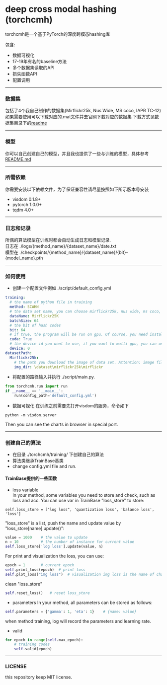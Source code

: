 # deep cross modal hashing (torchcmh)

torchcmh是一个基于PyTorch的深度跨模态hashing库

包含:
- 数据可视化
- 17-19年有名的baseline方法
- 多个数据集读取的API
- 损失函数API
- 配置调用
-----
### 数据集

包括了4个我自己制作的数据集(Mirflickr25k, Nus Wide, MS coco, IAPR TC-12)
如果需要使用可以下载对应的.mat文件并去官网下载对应的数据集
下载方式见数据集目录下的[readme](./torchcmh/dataset/README.md)

-------
### 模型

你可以自己创建自己的模型，并且我也提供了一些与训练的模型，具体参考[README.md](./torchcmh/models/README.md)

---
### 所需依赖 
你需要安装以下依赖文件，为了保证兼容性请尽量按照如下所示版本号安装
- visdom 0.1.8+
- pytorch 1.0.0+
- tqdm 4.0+
----
### 日志和记录

所偶的算法模型在训练时都会自动生成日志和模型记录. \
日志在 ./logs/\{method_name\}/\{dataset_name\}/date.txt \
模型在 ./checkpoints/\{method_name\}/\{dataset_name\}/\{bit\}-\{model_name\}.pth

----
### 如何使用
- 创建一个配置文件例如  ./script/default_config.yml
```yaml
training:
  # the name of python file in training
  method: SCAHN
  # the data set name, you can choose mirflickr25k, nus wide, ms coco, iapr tc-12
  dataName: Mirflickr25K
  batchSize: 64
  # the bit of hash codes
  bit: 64
  # if true, the program will be run on gpu. Of course, you need install 'cuda' and 'cudnn' better.
  cuda: True
  # the device id you want to use, if you want to multi gpu, you can use [id1, id2]
  device: 0
datasetPath:
  Mirflickr25k:
    # the path you download the image of data set. Attention: image files, not mat file.
    img_dir: \dataset\mirflickr25k\mirflickr

```
- 将配置的路径输入并执行 ./script/main.py.
```python
from torchcmh.run import run
if __name__ == '__main__':
    run(config_path='default_config.yml')
```
- 数据可视化
在训练之前需要先打开visdom的服务，命令如下
```shell script
python -m visdom.server
```
Then you can see the charts in browser in special port.

----
### 创建自己的算法
- 在目录 ./torchcmh/training/ 下创建自己的算法
- 算法类继承TrainBase基类
- change config.yml file and run.

#### TrainBase提供的一些函数
- loss variable \
In your method, some variables you need to store and check, such as loss and acc. 
You can use var in TrainBase "loss_store" to store:
```pythn
self.loss_store = ["log loss", 'quantization loss', 'balance loss', 'loss']
```
"loss_store" is a list, push the name and update value by "loss_store\[name\].update()":
```python
value = 1000    # the value to update 
n = 10          # the number of instance for current value
self.loss_store['log loss'].update(value, n)
```
For print and visualization the loss, you can use:
```python
epoch = 1       # current epoch
self.print_loss(epoch)  # print loss
self.plot_loss("img loss")  # visualization img loss is the name of chart
```
clean "loss_store"
```python
self.reset_loss()   # reset loss_store
```
- parameters
In your method, all parameters can be stored as follows:
```python
self.parameters = {'gamma': 1, 'eta': 1}    # {name: value}
```
when method training, log will record the parameters and learning rate.
- valid
```python
for epoch in range(self.max_epoch):
    # training codes
    self.valid(epoch)
```
----
### LICENSE
this repository keep MIT license.